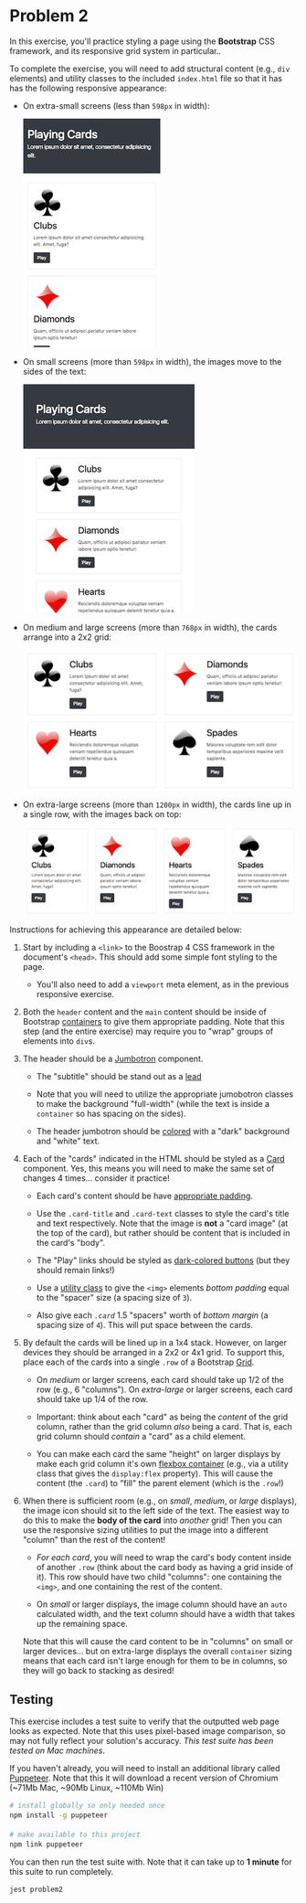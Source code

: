# Problem 2

In this exercise, you'll practice styling a page using the **Bootstrap** CSS framework, and its responsive grid system in particular..

To complete the exercise, you will need to add structural content (e.g., `div` elements) and utility classes to the included `index.html` file so that it has has the following responsive appearance:

- On extra-small screens (less than `598px` in width):

    ![Example of completed exercise on extra-small screen](img/example-xs-preview.png)

- On small screens (more than `598px` in width), the images move to the sides of the text:

    ![Example of completed exercise on small screen](img/example-sm-preview.png)

- On medium and large screens (more than `768px` in width), the cards arrange into a 2x2 grid:

    ![Example of completed exercise on large screen](img/example-lg-preview.png)

- On extra-large screens (more than `1200px` in width), the cards line up in a single row, with the images back on top:

    ![Example of completed exercise on extra-large screen](img/example-xl-preview.png)

Instructions for achieving this appearance are detailed below:

1. Start by including a `<link>` to the Boostrap 4 CSS framework in the document's `<head>`. This should add some simple font styling to the page.

    - You'll also need to add a `viewport` meta element, as in the previous responsive exercise.

2. Both the `header` content and the `main` content should be inside of Bootstrap [containers](https://getbootstrap.com/docs/4.0/layout/overview/#containers) to give them appropriate padding. Note that this step (and the entire exercise) may require you to "wrap" groups of elements into `div`s.

3. The header should be a [Jumbotron](https://getbootstrap.com/docs/4.0/components/jumbotron/) component.

    - The "subtitle" should be stand out as a [lead](https://getbootstrap.com/docs/4.0/content/typography/#lead)

    - Note that you will need to utilize the appropriate jumobotron classes to make the background "full-width" (while the text is inside a `container` so has spacing on the sides).

    - The header jumbotron should be [colored](https://getbootstrap.com/docs/4.0/utilities/colors/) with a "dark" background and "white" text.

4. Each of the "cards" indicated in the HTML should be styled as a [Card](https://getbootstrap.com/docs/4.0/components/card/) component. Yes, this means you will need to make the same set of changes 4 times... consider it practice!

    - Each card's content should be have [appropriate padding](https://getbootstrap.com/docs/4.0/components/card/#blocks).

    - Use the `.card-title` and `.card-text` classes to style the card's title and text respectively. Note that the image is **not** a "card image" (at the top of the card), but rather should be content that is included in the card's "body".

    - The "Play" links should be styled as [dark-colored buttons](https://getbootstrap.com/docs/4.0/components/buttons/) (but they should remain links!)

    - Use a [utility class](https://getbootstrap.com/docs/4.0/utilities/spacing/) to give the `<img>` elements _bottom padding_ equal to the "spacer" size (a spacing size of `3`).

    - Also give each _`.card`_ 1.5 "spacers" worth of _bottom margin_ (a spacing size of `4`). This will put space between the cards.

5. By default the cards will be lined up in a 1x4 stack. However, on larger devices they should be arranged in a 2x2 or 4x1 grid. To support this, place each of the cards into a single `.row` of a Bootstrap [Grid](https://getbootstrap.com/docs/4.0/layout/grid/).

    - On _medium_ or larger screens, each card should take up 1/2 of the row (e.g., 6 "columns"). On _extra-large_ or larger screens, each card should take up 1/4 of the row.

    - Important: think about each "card" as being the _content_ of the grid column, rather than the grid column _also_ being a card. That is, each grid column should _contain_ a "card" as a child element. 

    - You can make each card the same "height" on larger displays by make each grid column it's own [flexbox container](https://getbootstrap.com/docs/4.0/utilities/flex/) (e.g., via a utility class that gives the `display:flex` property). This will cause the content (the `.card`) to "fill" the parent element (which is the `.row`!)

6. When there is sufficient room (e.g., on _small_, _medium_, or _large_ displays), the image icon should sit to the left side of the text. The easiest way to do this to make the **body of the card** into _another_ grid! Then you can use the responsive sizing utilities to put the image into a different "column" than the rest of the content!

    - _For each card_, you will need to wrap the card's body content inside of another `.row` (think about the card body as having a grid inside of it). This row should have two child "columns": one containing the `<img>`, and one containing the rest of the content.

    - On _small_ or larger displays, the image column should have an `auto` calculated width, and the text column should have a width that takes up the remaining space.

    Note that this will cause the card content to be in "columns" on small or larger devices... but on extra-large displays the overall `container` sizing means that each card isn't large enough for them to be in columns, so they will go back to stacking as desired!

## Testing
This exercise includes a test suite to verify that the outputted web page looks as expected. Note that this uses pixel-based image comparison, so may not fully reflect your solution's accuracy. _This test suite has been tested on Mac machines_.

If you haven't already, you will need to install an additional library called [Puppeteer](https://github.com/GoogleChrome/puppeteer). Note that this it will download a recent version of Chromium (~71Mb Mac, ~90Mb Linux, ~110Mb Win)

```bash
# install globally so only needed once
npm install -g puppeteer

# make available to this project
npm link puppeteer
```

You can then run the test suite with. Note that it can take up to **1 minute** for this suite to run completely.

```bash
jest problem2
```
